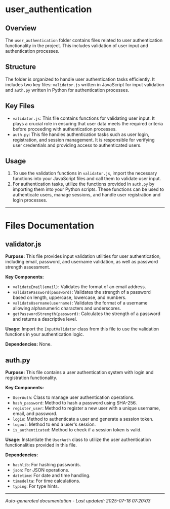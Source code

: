 # user_authentication

## Overview
The `user_authentication` folder contains files related to user authentication functionality in the project. This includes validation of user input and authentication processes.

## Structure
The folder is organized to handle user authentication tasks efficiently. It includes two key files: `validator.js` written in JavaScript for input validation and `auth.py` written in Python for authentication processes.

## Key Files
- `validator.js`: This file contains functions for validating user input. It plays a crucial role in ensuring that user data meets the required criteria before proceeding with authentication processes.
- `auth.py`: This file handles authentication tasks such as user login, registration, and session management. It is responsible for verifying user credentials and providing access to authenticated users.

## Usage
1. To use the validation functions in `validator.js`, import the necessary functions into your JavaScript files and call them to validate user input.
2. For authentication tasks, utilize the functions provided in `auth.py` by importing them into your Python scripts. These functions can be used to authenticate users, manage sessions, and handle user registration and login processes.

---

# Files Documentation

## validator.js

**Purpose:** This file provides input validation utilities for user authentication, including email, password, and username validation, as well as password strength assessment.

**Key Components:**
- `validateEmail(email)`: Validates the format of an email address.
- `validatePassword(password)`: Validates the strength of a password based on length, uppercase, lowercase, and numbers.
- `validateUsername(username)`: Validates the format of a username allowing alphanumeric characters and underscores.
- `getPasswordStrength(password)`: Calculates the strength of a password and returns a descriptive level.

**Usage:** Import the `InputValidator` class from this file to use the validation functions in your authentication logic.

**Dependencies:** None.

## auth.py

**Purpose:** This file contains a user authentication system with login and registration functionality.

**Key Components:**
- `UserAuth`: Class to manage user authentication operations.
- `hash_password`: Method to hash a password using SHA-256.
- `register_user`: Method to register a new user with a unique username, email, and password.
- `login`: Method to authenticate a user and generate a session token.
- `logout`: Method to end a user's session.
- `is_authenticated`: Method to check if a session token is valid.

**Usage:** Instantiate the `UserAuth` class to utilize the user authentication functionalities provided in this file.

**Dependencies:** 
- `hashlib`: For hashing passwords.
- `json`: For JSON operations.
- `datetime`: For date and time handling.
- `timedelta`: For time calculations.
- `typing`: For type hints.

---
*Auto-generated documentation - Last updated: 2025-07-18 07:20:03*
